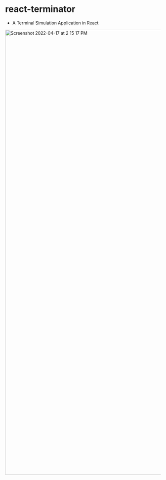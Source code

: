 # react-terminator
- A Terminal Simulation Application in React

<img width="1437" alt="Screenshot 2022-04-17 at 2 15 17 PM" src="https://user-images.githubusercontent.com/47267731/163707379-fc3f37c1-0483-4379-8bbd-0595e4a69231.png">
